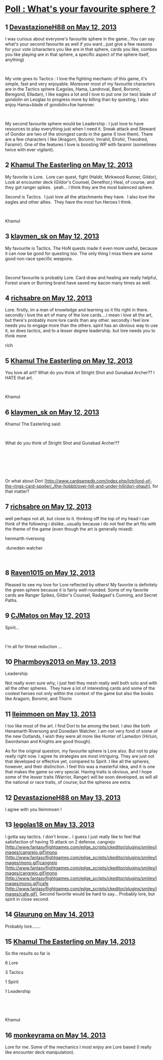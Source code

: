 # [Poll : What&#039;s your favourite sphere ?](https://community.fantasyflightgames.com/topic/83750-poll-whats-your-favourite-sphere/)

## 1 [DevastazioneH88 on May 12, 2013](https://community.fantasyflightgames.com/topic/83750-poll-whats-your-favourite-sphere/?do=findComment&comment=794605)

I was curious about everyone's favourite sphere in the game…You can say what's your second favourite as well if you want…just give a few reasons for your vote (characters you like are in that sphere, cards you like, combos you like playing are in that sphere, a specific aspect of the sphere itself, anything)

 

My vote goes to Tactics : I love the fighting mechanic of this game, it's simple, fast and very enjoyable. Moreover most of my favourite characters are in the Tactics sphere (Legolas, Hama, Landroval, Bard, Boromir, Beregond, Elladan), I like eagles a lot and I love to put one (or two) blade of gondolin on Leoglas to progress more by killing than by questing, I also enjoy Hama+blade of gondolin+foe hammer.

 

My second favourite sphere would be Leadership : I just love to have resources to play everything just when I need it. Sneak attack and Steward of Gondor are two of the strongest cards in the game (I love them). There are a few characters I like (Aragorn, Boromir, Imrahil, Elrohir, Theodred, Faramir). One of the features I love is boosting WP with faramir (sometimes twice with ever vigilant).

## 2 [Khamul The Easterling on May 12, 2013](https://community.fantasyflightgames.com/topic/83750-poll-whats-your-favourite-sphere/?do=findComment&comment=794648)

My favorite is Lore.  Lore can quest, fight (Haldir, Mirkwood Runner, Gildor), Look at encounter deck (Gildor's Counsel, Denethor,) Heal, of course, and they got ranger spikes.  yeah… I think they are the most balenced sphere.

Second is Tactics.  I just love all the attachments they have.  I also love the eagles and other allies.  They have the most fun Heroes I think.

 

Khamul

## 3 [klaymen_sk on May 12, 2013](https://community.fantasyflightgames.com/topic/83750-poll-whats-your-favourite-sphere/?do=findComment&comment=794651)

My favourite is Tactics. The HoN quests made it even more useful, because it can now be good for questing too. The only thing I miss there are some good non-race specific weapons.

 

Second favourite is probably Lore. Card draw and healing are really helpful, Forest snare or Burning brand have saved my bacon many times as well.

## 4 [richsabre on May 12, 2013](https://community.fantasyflightgames.com/topic/83750-poll-whats-your-favourite-sphere/?do=findComment&comment=794675)

Lore. firstly, im a man of knowledge and learning so it fits right in there. secondly i love the art of many of the lore cards….i mean i love all the art, but there's probably more lore cards than any other. secondly i feel lore needs you to engage more than the others. spirit has an obvious way to use it, so does tactics, and to a lesser degree leadership. but lore needs you to think more

rich

## 5 [Khamul The Easterling on May 12, 2013](https://community.fantasyflightgames.com/topic/83750-poll-whats-your-favourite-sphere/?do=findComment&comment=794692)

You love all art? What do you think of Stright Shot and Gunabad Archer?? I HATE that art.

 

Khamul

## 6 [klaymen_sk on May 12, 2013](https://community.fantasyflightgames.com/topic/83750-poll-whats-your-favourite-sphere/?do=findComment&comment=794693)

Khamul The Easterling said:

 

What do you think of Stright Shot and Gunabad Archer??

 

 

 

Or what about Dori [http://www.cardgamedb.com/index.php/lotr/lord-of-the-rings-card-spoiler/_/the-hobbit/over-hill-and-under-hill/dori-ohauh], for that matter?

## 7 [richsabre on May 12, 2013](https://community.fantasyflightgames.com/topic/83750-poll-whats-your-favourite-sphere/?do=findComment&comment=794697)

well perhaps not all, but close to it. thinking off the top of my head i can think of the following i dislike…usually because i do not feel the art fits with the theme of the game (even though the art is generally mixed):

henmarth riversong

 dunedain watcher

 

## 8 [Raven1015 on May 12, 2013](https://community.fantasyflightgames.com/topic/83750-poll-whats-your-favourite-sphere/?do=findComment&comment=794713)

Pleased to see my love for Lore reflected by others! My favorite is definitely the green sphere because it is fairly well-rounded. Some of my favorite cards are Ranger Spikes, Gildor's Counsel, Radagast's Cunning, and Secret Paths.

## 9 [CJMatos on May 12, 2013](https://community.fantasyflightgames.com/topic/83750-poll-whats-your-favourite-sphere/?do=findComment&comment=794739)

Spirit…

 

I'm all for threat reduction …

## 10 [Pharmboys2013 on May 13, 2013](https://community.fantasyflightgames.com/topic/83750-poll-whats-your-favourite-sphere/?do=findComment&comment=794845)

Leadership

Not really even sure why, i just feel they mesh really well both solo and with all the other spheres.  They have a lot of interesting cards and some of the coolest heroes not only within the context of the game but also the books like Aragorn, Boromir, and Thorin

## 11 [lleimmoen on May 13, 2013](https://community.fantasyflightgames.com/topic/83750-poll-whats-your-favourite-sphere/?do=findComment&comment=794882)

I too like most of the art. I find Dori to be among the best. I also like both Henamarth Riversong and Dúnedain Watcher. I am not very fond of some of the new Outlands, I wish they were all more like Hunter of Lamedon (Hirluin, Swordsman and Knights are good though).

As for the original question, my favourite sphere is Lore also. But not to play really right now. I agree its strategies are most intriguing. They are just not that developed or effective yet, compared to Spirit. I like all the spheres, however, and their distinction. I feel this was a masterful idea, and it is one that makes the game so very special. Having traits is obvious, and I hope some of the lesser traits (Warrior, Ranger) will be soon developed, as will all the national or race traits, of course; but the spheres are extra.

## 12 [DevastazioneH88 on May 13, 2013](https://community.fantasyflightgames.com/topic/83750-poll-whats-your-favourite-sphere/?do=findComment&comment=794890)

I agree with you Ileimmoen !

## 13 [legolas18 on May 13, 2013](https://community.fantasyflightgames.com/topic/83750-poll-whats-your-favourite-sphere/?do=findComment&comment=795087)

I gotta say tactics. I don't know… I guess I just really like to feel that satisfaction of having 15 attack on 2 defense. cangrejo [http://www.fantasyflightgames.com/edge_scripts/ckeditor/plugins/smiley/images/cangrejo.gif]mono [http://www.fantasyflightgames.com/edge_scripts/ckeditor/plugins/smiley/images/mono.gif]cangrejo [http://www.fantasyflightgames.com/edge_scripts/ckeditor/plugins/smiley/images/cangrejo.gif]mono [http://www.fantasyflightgames.com/edge_scripts/ckeditor/plugins/smiley/images/mono.gif]cafe [http://www.fantasyflightgames.com/edge_scripts/ckeditor/plugins/smiley/images/cafe.gif]  Second favorite would be hard to say… Probably lore, but spirit in close second.  

## 14 [Glaurung on May 14, 2013](https://community.fantasyflightgames.com/topic/83750-poll-whats-your-favourite-sphere/?do=findComment&comment=795240)

Probably lore…….

## 15 [Khamul The Easterling on May 14, 2013](https://community.fantasyflightgames.com/topic/83750-poll-whats-your-favourite-sphere/?do=findComment&comment=795343)

So the results so far is

6 Lore

3 Tactics

1 Spirit

1 Leadership

 

 

Khamul

## 16 [monkeyrama on May 14, 2013](https://community.fantasyflightgames.com/topic/83750-poll-whats-your-favourite-sphere/?do=findComment&comment=795460)

Lore for me. Some of the mechanics I most enjoy are Lore based (I really like encounter deck manipulation).

